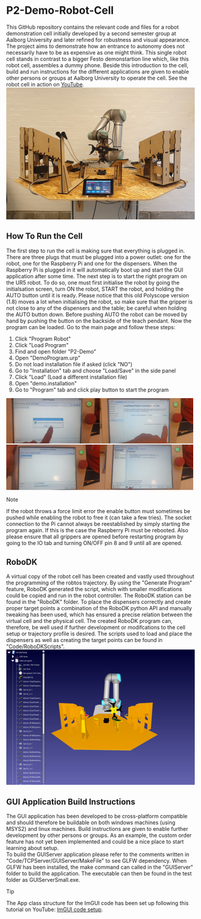 # P2-Demo-Robot-Cell
This GitHub repository contains the relevant code and files for a robot demonstration cell initially developed by a second semester group at Aalborg University and later refined for robustness and visual appearance. The project aims to demonstrate how an entrance to autonomy does not necessarily have to be as expensive as one might think. This single robot cell stands in contrast to a bigger Festo demonstartion line which, like this robot cell, assembles a dummy phone. Beside this introduction to the cell, build and run instructions for the different applications are given to enable other persons or groups at Aalborg University to operate the cell. See the robot cell in action on [YouTube](https://youtu.be/gxAgMTmDVhU).
![Image of the whole robot cell](Media/BilledeAfCelleCropped.jpg)

## How To Run the Cell
The first step to run the cell is making sure that everything is plugged in. There are three plugs that must be plugged into a power outlet: one for the robot, one for the Raspberry Pi and one for the dispensers. When the Raspberry Pi is plugged in it will automatically boot up and start the GUI application after some time. The next step is to start the right program on the UR5 robot. To do so, one must first initialise the robot by going the initialsation screen, turn ON the robot, START the robot, and holding the AUTO button until it is ready. Please notice that this old Polyscope version (1.8) moves a lot when initialising the robot, so make sure that the gripper is not close to any of the dispensers and the table; be careful when holding the AUTO button down. Before pushing AUTO the robot can be moved by hand by pushing the button on the backside of the teach pendant. Now the program can be loaded. Go to the main page and follow these steps:
1. Click "Program Robot"
2. Click "Load Program"
3. Find and open folder "P2-Demo"
4. Open "DemoProgram.urp"
5. Do not load installation file if asked (click "NO")
6. Go to "Installation" tab and choose "Load/Save" in the side panel
7. Click "Load" (Load a different installation file)
8. Open "demo.installation"
9. Go to "Program" tab and click play button to start the program

<img src="Media/OpenProgram.jpg" width="250"><img src="Media/LoadInstallation.jpg" width="250"><img src="Media/ChooseInstallation.jpg" width="250"><img src="Media/StartProgram.jpg" width="250">

>[!Note]
>If the robot throws a force limit error the enable button must sometimes be pushed while enabling the robot to free it (can take a few tries). The socket connection to the Pi cannot always be reestablished by simply starting the program again. If this is the case the Raspberry Pi must be rebooted.
>Also please ensure that all grippers are opened before restarting program by going to the IO tab and turning ON/OFF pin 8 and 9 until all are opened.


## RoboDK 
A virtual copy of the robot cell has been created and vastly used throughout the programming of the robtos trajectory. By using the "Generate Program" feature, RoboDK generated the script, which with smaller modifications could be copied and run in the robot controller. The RoboDK station can be found in the "RoboDK" folder. To place the dispensers correctly and create proper target points a combination of the RoboDK python API and manually tweaking has been used, which has ensured a precise relation between the virtual cell and the physical cell. The created RoboDK program can, therefore, be well used if further development or modifcations to the cell setup or trajectory profile is desired. The scripts used to load and place the dispensers as well as creating the target points can be found in "Code/RoboDKScripts".
![Screenshot of the RoboDK station.](Media/RoboDKSetupSidePanel.png)


## GUI Application Build Instructions
The GUI application has been developed to be cross-platform compatible and should therefore be buildable on both windows machines (using MSYS2) and linux machines. Build instructions are given to enable further development by other persons or groups. As an example, the custom order feature has not yet been implemented and could be a nice place to start learning about setup.  
To build the GUIServer application please refer to the comments written in "Code/TCPServer/GUIServer/MakeFile" to see GLFW dependency. When GLFW has been installed, the make command can called in the "GUIServer" folder to build the application. The executable can then be found in the test folder as GUIServerSmall.exe. 

>[!TIP]
>The App class structure for the ImGUI code has been set up following this tutorial on YouTube: [ImGUI code setup](https://www.youtube.com/watch?v=OYQp0GuoByM&t=1240s).



